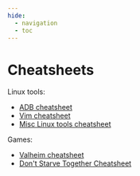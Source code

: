 ```yaml
---
hide:
  - navigation
  - toc
---
```


# Cheatsheets

Linux tools:

- [ADB cheatsheet](https://gist.github.com/igrek51/c514875d65417ac1287962cfaeadd2fe)
- [Vim cheatsheet](https://gist.github.com/igrek51/88844966c689f0a25d5bbf9a70cc636e)
- [Misc Linux tools cheatsheet](https://gist.github.com/igrek51/d1c219e028d2a6d200092aee30afc167)

Games:

- [Valheim cheatsheet](https://gist.github.com/igrek51/d8338adf72869912d85ec7bfdf33153a)
- [Don't Starve Together Cheatsheet](https://gist.github.com/igrek51/48ba0ed4ca28cc8819634eff02827438)
